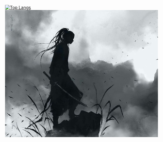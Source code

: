 [![Top Langs](https://github-readme-stats.vercel.app/api/top-langs/?username=WoBok&hide_title=true&layout=compact)]()
<img align="right" alt="BG" src="/GitHubBackground.png" />
